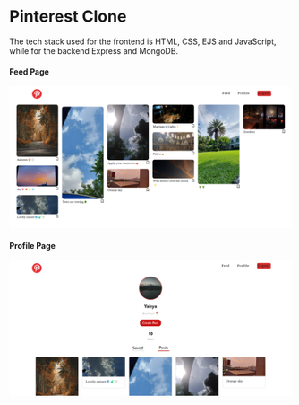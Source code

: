# Pinterest Clone
The tech stack used for the frontend is HTML, CSS, EJS and JavaScript, while for the backend Express and MongoDB.

<h4>Feed Page</h4>
<img src="public/images/uploades/pinterest1.png">

<h4>Profile Page</h4>
<img src="public/images/uploades/pinterest2.png">
